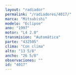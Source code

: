 ```yaml
---
layout: "radiador"
permalink: "/radiadores/4017/"
marca: "Mitsubishi"
modelo: "Eclipse"
ano: "1997"
motor: "L4 2.0"
transmision: "Automática"
parte: "432505"
clima: "Con clima"
alto: "13 5/8"
ancho: "26 5/8"
observaciones: ""
id: "4017"
---
```


